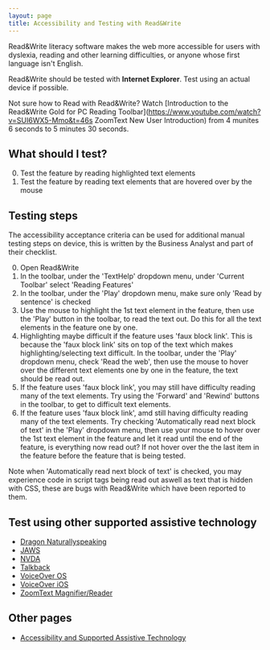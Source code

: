 ```yaml
---
layout: page
title: Accessibility and Testing with Read&Write
---
```


Read&Write literacy software makes the web more accessible for users with dyslexia, reading and other learning difficulties, or anyone whose first language isn't English.

Read&Write should be tested with **Internet Explorer**. Test using an actual device if possible.

Not sure how to Read with Read&Write? Watch [Introduction to the Read&Write Gold for PC Reading Toolbar](https://www.youtube.com/watch?v=SUI6WX5-Mmo&t=46s ZoomText New User Introduction) from 4 munites 6 seconds to 5 minutes 30 seconds.

## What should I test?

0. Test the feature by reading highlighted text elements
1. Test the feature by reading text elements that are hovered over by the mouse

## Testing steps

The accessibility acceptance criteria can be used for additional manual testing steps on device, this is written by the Business Analyst and part of their checklist. 

0. Open Read&Write
1. In the toolbar, under the 'TextHelp' dropdown menu, under 'Current Toolbar' select 'Reading Features'
2. In the toolbar, under the 'Play' dropdown menu, make sure only 'Read by sentence' is checked
3. Use the mouse to highlight the 1st text element in the feature, then use the 'Play' button in the toolbar, to read the text out. Do this for all the text elements in the feature one by one. 
4. Highlighting maybe difficult if the feature uses 'faux block link'. This is because the 'faux block link' sits on top of the text which makes highlighting/selecting text difficult. In the toolbar, under the 'Play' dropdown menu, check 'Read the web', then use the mouse to hover over the different text elements one by one in the feature, the text should be read out. 
5. If the feature uses 'faux block link', you may still have difficulty reading many of the text elements. Try using the 'Forward' and 'Rewind' buttons in the toolbar, to get to difficult text elements. 
6. If the feature uses 'faux block link', amd still having difficulty reading many of the text elements. Try checking 'Automatically read next block of text' in the 'Play' dropdown menu, then use your mouse to hover over the 1st text element in the feature and let it read until the end of the feature, is everything now read out? If not hover over the the last item in the feature before the feature that is being tested. 

Note when 'Automatically read next block of text' is checked, you may experience code in script tags being read out aswell as text that is hidden with CSS, these are bugs with Read&Write which have been reported to them.

## Test using other supported assistive technology

- [Dragon Naturallyspeaking](accessibility-and-testing-with-dragon)
- [JAWS](accessibility-and-testing-with-jaws)
- [NVDA](accessibility-and-testing-with-nvda)
- [Talkback](accessibility-and-testing-with-talkback)
- [VoiceOver OS](accessibility-and-testing-with-voiceover-os)
- [VoiceOver iOS](accessibility-and-testing-with-voiceover-ios)
- [ZoomText Magnifier/Reader](accessibility-and-testing-with-zoomtext)

## Other pages

- [Accessibility and Supported Assistive Technology](accessibility-and-supported-assistive-technology)